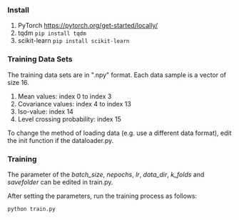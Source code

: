 ### Install 
1. PyTorch https://pytorch.org/get-started/locally/
2. tqdm `pip install tqdm`
3. scikit-learn `pip install scikit-learn`
   

### Training Data Sets

The training data sets are in ".npy" format. Each data sample is a vector of size 16.

1. Mean values: index 0 to index 3
2. Covariance values: index 4 to index 13
3. Iso-value: index 14
4. Level crossing probability: index 15 

To change the method of loading data (e.g. use a different data format), edit the init function if the dataloader.py.

### Training 

The parameter of the *batch_size*, *nepochs*, *lr*, *data_dir*, *k_folds* and *savefolder* can be edited in train.py. 

After setting the parameters, run the training process as follows: 

`python train.py`

